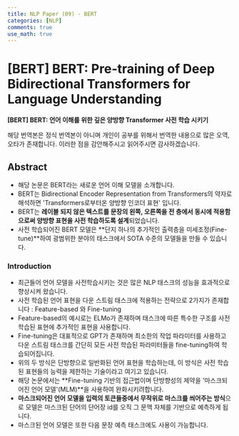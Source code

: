```yaml
---
title: NLP Paper (09) - BERT
categories: [NLP]
comments: true
use_math: true
---
```




# [BERT] BERT: Pre-training of Deep Bidirectional Transformers for Language Understanding



**[BERT] BERT: 언어 이해를 위한 깊은 양방향 Transformer 사전 학습 시키기**



해당 번역본은 정식 번역본이 아니며 개인이 공부를 위해서 번역한 내용으로 많은 오역, 오타가 존재합니다. 이러한 점을 감안해주시고 읽어주시면 감사하겠습니다.



## Abstract

- 해당 논문은 BERT라는 새로운 언어 이해 모델을 소개합니다.
- BERT는 Bidirectional Encoder Representation from Transformers의 약자로 해석하면 'Transformers로부터온 양방향 인코더 표현' 입니다.
- BERT는 **레이블 되지 않은 텍스트를 문장의 왼쪽, 오른쪽을 전 층에서 동시에 적용함으로써 양방향 표현을 사전 학습하도록 설계**되었습니다.
- 사전 학습되어진 BERT 모델은 **단지 하나의 추가적인 출력층을 미세조정(Fine-tune)**하여 광범위한 분야의 태스크에서 SOTA 수준의 모델들을 만들 수 있습니다.



### Introduction

- 최근들어 언어 모델을 사전학습시키는 것은 많은 NLP 태스크의 성능을 효과적으로 향상시켜 왔습니다.
- 사전 학습된 언어 표현을 다운 스트림 태스크에 적용하는 전략으로 2가지가 존재합니다 : Feature-based 와 Fine-tuning
- Feature-based의 예시로는 ELMo가 존재하며 태스크에 따른 특수한 구조를 사전학습된 표현에 추가적인 표현을 사용합니다.
- Fine-tuning은 대표적으로 GPT가 존재하며  최소한의 작업 파라미터를 사용하고 다운 스트림 태스크를 간단히 모든 사전 학습된 파라미터들을 fine-tuning하여 학습되어집니다.
- 위의 두 방식은 단방향으로 일반화된 언어 표현을 학습하는데, 이 방식은 사전 학습된 표현들의 능력을 제한하는 기술이라고 여기고 있습니다.
- 해당 논문에서는 **Fine-tuning 기반의 접근법이며 단방향성의 제약을 '마스크되어진 언어 모델'(MLM)**을 사용하여 완화시키려합니다.
- **마스크되어진 언어 모델을 입력의 토큰들중에서 무작위로 마스크를 씌어주는 방식**으로 모델은 마스크된 단어의 단어장 id를 오직 그 문맥 자체를 기반으로 예측하게 됩니다.
- 마스크된 언어 모델은 또한 다음 문장 예측 태스크에도 사용이 가능합니다.




